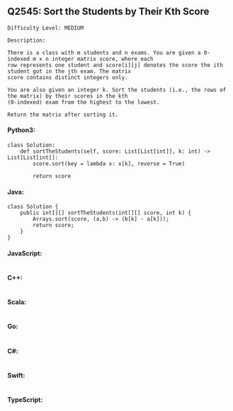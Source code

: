 ## Q2545: Sort the Students by Their Kth Score

```
Difficulty Level: MEDIUM
```

```
Description:

There is a class with m students and n exams. You are given a 0-indexed m x n integer matrix score, where each
row represents one student and score[i][j] denotes the score the ith student got in the jth exam. The matrix
score contains distinct integers only.

You are also given an integer k. Sort the students (i.e., the rows of the matrix) by their scores in the kth
(0-indexed) exam from the highest to the lowest.

Return the matrix after sorting it.
```

#### Python3:

```
class Solution:
    def sortTheStudents(self, score: List[List[int]], k: int) -> List[List[int]]:
        score.sort(key = lambda x: x[k], reverse = True)

        return score
```

#### Java:

```
class Solution {
    public int[][] sortTheStudents(int[][] score, int k) {
        Arrays.sort(score, (a,b) -> (b[k] - a[k]));
        return score;
    }
}
```

#### JavaScript:

```

```

#### C++:

```

```

#### Scala:

```

```

#### Go:

```

```

#### C#:

```

```

#### Swift:

```

```

#### TypeScript:

```

```